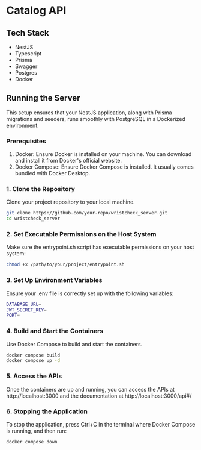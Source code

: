 # Catalog API

## Tech Stack

- NestJS
- Typescript
- Prisma
- Swagger
- Postgres
- Docker

## Running the Server
This setup ensures that your NestJS application, along with Prisma migrations and seeders, runs smoothly with PostgreSQL in a Dockerized environment.

### Prerequisites
1. Docker: Ensure Docker is installed on your machine. You can download and install it from Docker's official website.
2. Docker Compose: Ensure Docker Compose is installed. It usually comes bundled with Docker Desktop.

### 1. Clone the Repository
Clone your project repository to your local machine.
```bash
git clone https://github.com/your-repo/wristcheck_server.git
cd wristcheck_server
```

### 2. Set Executable Permissions on the Host System
Make sure the entrypoint.sh script has executable permissions on your host system:
```bash
chmod +x /path/to/your/project/entrypoint.sh
```

### 3. Set Up Environment Variables
Ensure your .env file is correctly set up with the following variables:
```bash
DATABASE_URL=
JWT_SECRET_KEY=
PORT=
```

### 4. Build and Start the Containers
Use Docker Compose to build and start the containers.
```bash
docker compose build
docker compose up -d
```

### 5. Access the APIs
Once the containers are up and running, you can access the APIs at http://localhost:3000 and the documentation at http://localhost:3000/api#/

### 6. Stopping the Application
To stop the application, press Ctrl+C in the terminal where Docker Compose is running, and then run:
```bash
docker compose down
```